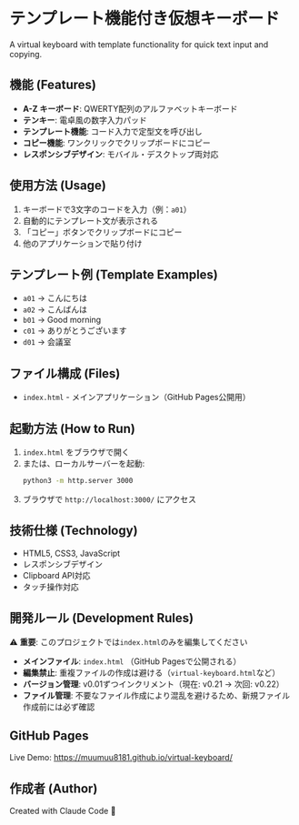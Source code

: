 # テンプレート機能付き仮想キーボード

A virtual keyboard with template functionality for quick text input and copying.

## 機能 (Features)

- **A-Z キーボード**: QWERTY配列のアルファベットキーボード
- **テンキー**: 電卓風の数字入力パッド
- **テンプレート機能**: コード入力で定型文を呼び出し
- **コピー機能**: ワンクリックでクリップボードにコピー
- **レスポンシブデザイン**: モバイル・デスクトップ両対応

## 使用方法 (Usage)

1. キーボードで3文字のコードを入力（例：`a01`）
2. 自動的にテンプレート文が表示される
3. 「コピー」ボタンでクリップボードにコピー
4. 他のアプリケーションで貼り付け

## テンプレート例 (Template Examples)

- `a01` → こんにちは
- `a02` → こんばんは
- `b01` → Good morning
- `c01` → ありがとうございます
- `d01` → 会議室

## ファイル構成 (Files)

- `index.html` - メインアプリケーション（GitHub Pages公開用）

## 起動方法 (How to Run)

1. `index.html` をブラウザで開く
2. または、ローカルサーバーを起動:
   ```bash
   python3 -m http.server 3000
   ```
3. ブラウザで `http://localhost:3000/` にアクセス

## 技術仕様 (Technology)

- HTML5, CSS3, JavaScript
- レスポンシブデザイン
- Clipboard API対応
- タッチ操作対応

## 開発ルール (Development Rules)

⚠️ **重要**: このプロジェクトでは`index.html`のみを編集してください

- **メインファイル**: `index.html` （GitHub Pagesで公開される）
- **編集禁止**: 重複ファイルの作成は避ける（`virtual-keyboard.html`など）
- **バージョン管理**: v0.01ずつインクリメント（現在: v0.21 → 次回: v0.22）
- **ファイル管理**: 不要なファイル作成により混乱を避けるため、新規ファイル作成前には必ず確認

## GitHub Pages

Live Demo: https://muumuu8181.github.io/virtual-keyboard/

## 作成者 (Author)

Created with Claude Code 🤖
